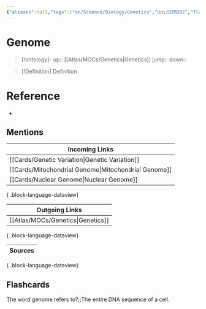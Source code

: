 ```yaml
---
{"aliases":null,"tags":["on/Science/Biology/Genetics","Uni/BIM202","flashcards/BIM202"],"dg-publish":true,"permalink":"/cards/genome/","dgPassFrontmatter":true}
---
```


# Genome

> [!ontology]-
> up:: [[Atlas/MOCs/Genetics\|Genetics]]
> jump:: 
> down:: 

> [!Definition] Definition

# Reference

- 

## Mentions

| Incoming Links                                          |
| ------------------------------------------------------- |
| [[Cards/Genetic Variation\|Genetic Variation]]       |
| [[Cards/Mitochondrial Genome\|Mitochondrial Genome]] |
| [[Cards/Nuclear Genome\|Nuclear Genome]]             |

{ .block-language-dataview}

| Outgoing Links                       |
| ------------------------------------ |
| [[Atlas/MOCs/Genetics\|Genetics]] |

{ .block-language-dataview}

| Sources |
| ------- |

{ .block-language-dataview}

## Flashcards

The word genome refers to?;;The entire DNA sequence of a cell.
<!--SR:!2024-09-09,19,250-->